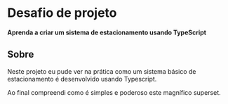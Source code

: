 # Desafio de projeto

**Aprenda a criar um sistema de estacionamento usando TypeScript**

## Sobre

Neste projeto eu pude ver na prática como um sistema básico de estacionamento é desenvolvido usando Typescript.

Ao final compreendi como é simples e poderoso este magnífico superset.